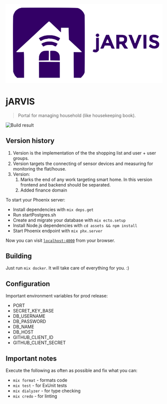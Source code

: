 ![jARVIS logo](https://raw.githubusercontent.com/corka149/jarvis/master/assets/static/images/logo_jarvis.png)
# jARVIS

> Portal for managing household (like housekeeping book).

![Build result](https://travis-ci.org/corka149/jarvis.svg?branch=master)

## Version history

1. Version is the implementation of the the shopping list and user + user groups.
2. Version targets the connecting of sensor devices and measuring for monitoring the flat/house.
3. Version: 
    1. Marks the end of any work targeting smart home. In this version frontend and backend should be separated.
    2. Added finance domain


To start your Phoenix server:

  * Install dependencies with `mix deps.get`
  * Run startPostgres.sh
  * Create and migrate your database with `mix ecto.setup`
  * Install Node.js dependencies with `cd assets && npm install`
  * Start Phoenix endpoint with `mix phx.server`

Now you can visit [`localhost:4000`](http://localhost:4000) from your browser.

## Building

Just run `mix docker`. It will take care of everything for you. :)

## Configuration

Important environment variables for prod release:

 * PORT
 * SECRET_KEY_BASE
 * DB_USERNAME
 * DB_PASSWORD
 * DB_NAME
 * DB_HOST
 * GITHUB_CLIENT_ID
 * GITHUB_CLIENT_SECRET

## Important notes

Execute the following as often as possible and fix what you can:

 * `mix format` - formats code
 * `mix test` - for ExUnit tests
 * `mix dialyzer` - for type checking
 * `mix credo` - for linting
